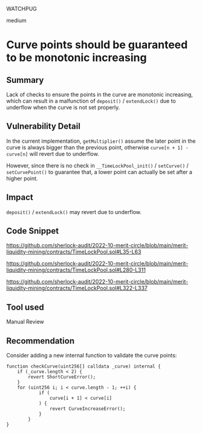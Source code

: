 WATCHPUG

medium

# Curve points should be guaranteed to be monotonic increasing

## Summary

Lack of checks to ensure the points in the curve are monotonic increasing, which can result in a malfunction of `deposit()` / `extendLock()` due to underflow when the curve is not set properly.

## Vulnerability Detail

In the current implementation, `getMultiplier()` assume the later point in the curve is always bigger than the previous point, otherwise `curve[n + 1] - curve[n]` will revert due to underflow.

However, since there is no check in `__TimeLockPool_init()` / `setCurve()` / `setCurvePoint()` to guarantee that, a lower point can actually be set after a higher point.

## Impact

`deposit()` / `extendLock()` may revert due to underflow.

## Code Snippet

https://github.com/sherlock-audit/2022-10-merit-circle/blob/main/merit-liquidity-mining/contracts/TimeLockPool.sol#L35-L63

https://github.com/sherlock-audit/2022-10-merit-circle/blob/main/merit-liquidity-mining/contracts/TimeLockPool.sol#L280-L311

https://github.com/sherlock-audit/2022-10-merit-circle/blob/main/merit-liquidity-mining/contracts/TimeLockPool.sol#L322-L337

## Tool used

Manual Review

## Recommendation

Consider adding a new internal function to validate the curve points:

```solidity
function checkCurve(uint256[] calldata _curve) internal {
    if (_curve.length < 2) {
        revert ShortCurveError();
    }
    for (uint256 i; i < curve.length - 1; ++i) {
            if (
                curve[i + 1] < curve[i]
            ) {
                revert CurveIncreaseError();
            }
        }
}
```